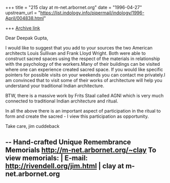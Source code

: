 +++
title = "215 clay at m-net.arbornet.org"
date = "1996-04-27"
upstream_url = "https://list.indology.info/pipermail/indology/1996-April/004838.html"

+++
[Archive link](https://list.indology.info/pipermail/indology/1996-April/004838.html)

Dear Deepak Gupta,

I would like to suggest that you add to your sources the
two American architects Louis Sullivan and Frank Lloyd  Wright.
Both were able to construct sacred spaces using the respect
of the materials in relationship with the psychology of the
workers.Many of their buildings can be visited where one can
experience created sacred space. If you would like specific
pointers for possible visits on your weekends you can contact 
me privately.I am convinced that to visit some of their 
works of architecture will help you understand your traditional
Indian architecture.

BTW, there is a massive work by Frits Staal called AGNI which
is very much connected to traditional Indian architecture 
and ritual. 

In all the above there is an important aspect of participation
in the ritual to form and create the sacred - I view this 
participation as opportunity.

Take care,
jim cuddeback

-- 
		Hand-crafted Unique Remembrance Memorials
		   http://m-net.arbornet.org/~clay
To view memorials:               |   E-mail:
http://rivendell.org/jim.html    |   clay at m-net.arbornet.org
---------------------------------------------------------------------




